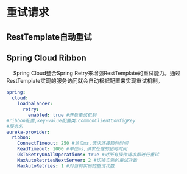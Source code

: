 



# 重试请求
<!-- 

 Spring-Retry重试实现原理 
 https://mp.weixin.qq.com/s/_qFK-ki7-mL4Nnv4zEfYrQ
-->

## RestTemplate自动重试  
<!-- 
https://www.hangge.com/blog/cache/detail_2522.html
-->


## Spring Cloud Ribbon  
&emsp; Spring Cloud整合Spring Retry来增强RestTemplate的重试能力。通过RestTemplate实现的服务访问就会自动根据配置来实现重试机制。  

```yaml
spring:
  cloud:
    loadbalancer:
      retry:
        enabled: true #开启重试机制
#ribbon配置,key-value配置类:CommonClientConfigKey
#服务名
eureka-provider:
  ribbon:
    ConnectTimeout: 250 #单位ms,请求连接超时时间
    ReadTimeout: 1000 #单位ms,请求处理的超时时间
    OkToRetryOnAllOperations: true #对所有操作请求都进行重试
    MaxAutoRetriesNextServer: 2 #切换实例的重试次数
    MaxAutoRetries: 1 #对当前实例的重试次数
```


